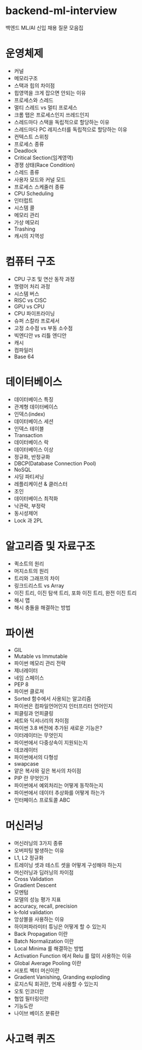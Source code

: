 # backend-ml-interview
백엔드 ML/AI 신입 채용 질문 모음집

# 운영체제
* 커널
* 메모리구조
* 스택과 힙의 차이점
* 힙영역을 크게 잡으면 안되는 이유
* 프로세스와 스레드
* 멀티 스레드 vs 멀티 프로세스
* 크롬 탭은 프로세스인지 쓰레드인지
* 스레드마다 스택을 독립적으로 할당하는 이유
* 스레드마다 PC 레지스터를 독립적으로 할당하는 이유
* 컨텍스트 스위칭
* 프로세스 종류
* Deadlock
* Critical Section(임계영역)
* 경쟁 상태(Race Condition)
* 스레드 종류
* 사용자 모드와 커널 모드
* 프로세스 스케줄러 종류
* CPU Scheduling
* 인터럽트
* 시스템 콜
* 메모리 관리
* 가상 메모리
* Trashing
* 캐시의 지역성

# 컴퓨터 구조
* CPU 구조 및 연산 동작 과정
* 명령어 처리 과정
* 시스템 버스
* RISC vs CISC
* GPU vs CPU
* CPU 파이프라이닝
* 슈퍼 스칼라 프로세서
* 고정 소수점 vs 부동 소수점
* 빅엔디안 vs 리틀 엔디안
* 캐시
* 컴파일러
* Base 64

# 데이터베이스
* 데이터베이스 특징
* 관계형 데이터베이스
* 인덱스(index)
* 데이터베이스 세션
* 인덱스 테이블
* Transaction
* 데이터베이스 락
* 데이터베이스 이상
* 정규화, 반정규화
* DBCP(Database Connection Pool)
* NoSQL
* 샤딩 파티셔닝
* 레플리케이션 & 클러스터
* 조인
* 데이터베이스 최적화
* 낙관락, 부정락
* 동시성제어
* Lock 과 2PL


# 알고리즘 및 자료구조
* 퀵소트의 원리
* 머지소트의 원리
* 트리와 그래프의 차이
* 링크드리스트 vs Array
* 이진 트리, 이진 탐색 트리, 포화 이진 트리, 완전 이진 트리
* 해시 맵
* 해시 충돌을 해결하는 방법
# 파이썬
* GIL
* Mutable vs Immutable
* 파이썬 메모리 관리 전략
* 제너레이터
* 네임 스페이스
* PEP 8
* 파이썬 클로져
* Sorted 함수에서 사용되는 알고리즘
* 파이썬은 컴파일언어인지 인터프리터 언어인지
* 피클링과 언피클링
* 세트와 딕셔너리의 차이점
* 파이썬 3.8 버전에 추가된 새로운 기능은?
* 이터레이터는 무엇인지
* 파이썬에서 다중상속이 지원되는지
* 데코레이터
* 파이썬에서의 다형성
* swapcase
* 얕은 복사와 깊은 복사의 차이점
* PIP 란 무엇인가
* 파이썬에서 예외처리는 어떻게 동작하는지
* 파이썬에서 데이터 추상화를 어떻게 하는가
* 인터페이스 프로토콜 ABC

# 머신러닝
* 머신러닝의 3가지 종류
* 오버피팅 발생하는 이유
* L1, L2 정규화
* 트레이닝 셋과 테스트 셋을 어떻게 구성해야 하는지
* 머신러닝과 딥러닝의 차이점
* Cross Validation
* Gradient Descent
* 모멘텀
* 모델의 성능 평가 지표
* accuracy, recall, precision
* k-fold validation
* 앙상블을 사용하는 이유
* 하이퍼파라미터 튜닝은 어떻게 할 수 있는지
* Back Propagation 이란
* Batch Normalization 이란
* Local Minima 를 해결하는 방법
* Activation Function 에서 Relu 를 많이 사용하는 이유
* Global Average Pooling 이란
* 서포트 벡터 머신이란
* Gradient Vanishing, Granding exploding
* 로지스틱 회귀란, 언제 사용할 수 있는지
* 오토 인코더란
* 협업 필터링이란
* 기능도란
* 나이브 베이즈 분류란

# 사고력 퀴즈

